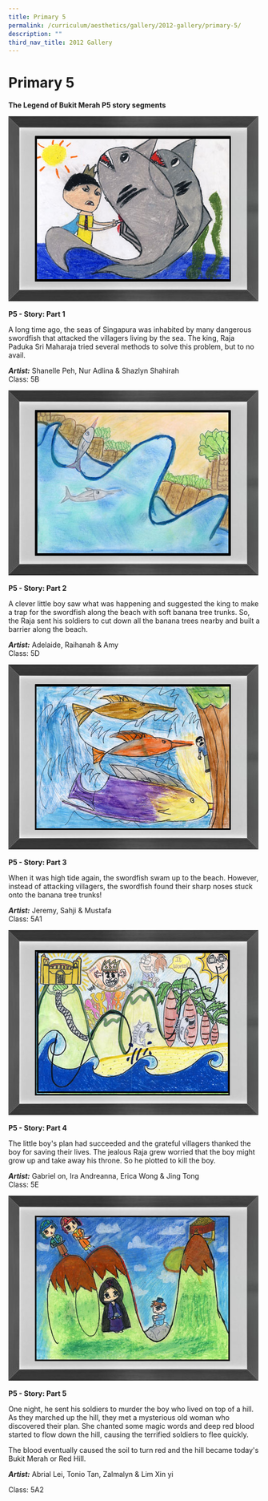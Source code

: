 ```yaml
---
title: Primary 5
permalink: /curriculum/aesthetics/gallery/2012-gallery/primary-5/
description: ""
third_nav_title: 2012 Gallery
---
```

# **Primary 5**

**The Legend of Bukit Merah P5 story segments**

![](/images/shanellePeh_NurAdlina_ShazlynShahirah5B.jpg)

**P5 - Story: Part 1**

A long time ago, the seas of Singapura was inhabited by many dangerous swordfish that attacked the villagers living by the sea. The king, Raja Paduka Sri Maharaja tried several methods to solve this problem, but to no avail.

**_Artist:_** Shanelle Peh, Nur Adlina & Shazlyn Shahirah    
Class: 5B


![](/images/Adelaide_Raihanah_Amy5D.jpg)

**P5 - Story: Part 2**

A clever little boy saw what was happening and suggested the king to make a trap for the swordfish along the beach with soft banana tree trunks. So, the Raja sent his soldiers to cut down all the banana trees nearby and built a barrier along the beach.

**_Artist:_** Adelaide, Raihanah & Amy    
Class: 5D


![](/images/Jeremy_Sahji_Mustafa5A1.jpg)


**P5 - Story: Part 3**

When it was high tide again, the swordfish swam up to the beach. However, instead of attacking villagers, the swordfish found their sharp noses stuck onto the banana tree trunks!

**_Artist:_** Jeremy, Sahji & Mustafa   
Class: 5A1

![](/images/Gabrielon_IraAndreanna_EricaWong_JingTong5E.jpg)

**P5 - Story: Part 4**

The little boy's plan had succeeded and the grateful villagers thanked the boy for saving their lives. The jealous Raja grew worried that the boy might grow up and take away his throne. So he plotted to kill the boy.


**_Artist:_** Gabriel on, Ira Andreanna, Erica Wong & Jing Tong   
Class: 5E

![](/images/AbrialLei_TonioTan_Zalmalyn_LimXinyi5A2.jpg)

**P5 - Story: Part 5**

One night, he sent his soldiers to murder the boy who lived on top of a hill. As they marched up the hill, they met a mysterious old woman who discovered their plan. She chanted some magic words and deep red blood started to flow down the hill, causing the terrified soldiers to flee quickly.

The blood eventually caused the soil to turn red and the hill became today's Bukit Merah or Red Hill.


**_Artist:_** Abrial Lei, Tonio Tan, Zalmalyn & Lim Xin yi

Class: 5A2